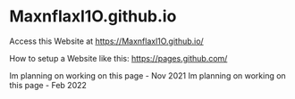 # Maxnflaxl1O.github.io
Access this Website at https://Maxnflaxl1O.github.io/

How to setup a Website like this: https://pages.github.com/

Im planning on working on this page - Nov 2021
Im planning on working on this page - Feb 2022
